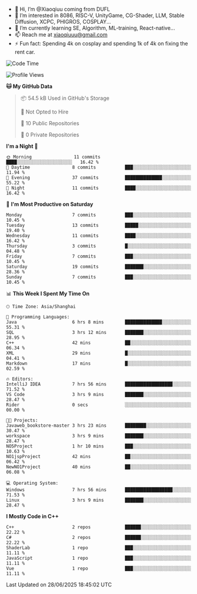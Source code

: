 - 👋 Hi, I’m @Xiaoqiuu coming from DUFL
- 👀 I’m interested in 8086, RISC-V, UnityGame, CG-Shader, LLM, Stable Diffusion, XCPC, PHIGROS, COSPLAY...
- 🌱 I’m currently learning SE, Algorithm, ML-training, React-native...
- 📫 Reach me at xiaoqiuuu@gmail.com
- ⚡ Fun fact: Spending 4k on cosplay and spending 1k of 4k on fixing the rent car.

<!---
Xiaoqiuu/Xiaoqiuu is a ✨ special ✨ repository because its `README.md` (this file) appears on your GitHub profile.
You can click the Preview link to take a look at your changes.
--->
<!---
[![Xiaoqiuu's GitHub stats](https://github-readme-stats.vercel.app/api?username=Xiaoqiuu)](https://github.com/anuraghazra/github-readme-stats)
--->

<!--START_SECTION:waka-->
![Code Time](http://img.shields.io/badge/Code%20Time-79%20hrs%2043%20mins-blue)

![Profile Views](http://img.shields.io/badge/Profile%20Views-3-blue)

**🐱 My GitHub Data** 

> 📦 54.5 kB Used in GitHub's Storage 
 > 
> 🚫 Not Opted to Hire
 > 
> 📜 10 Public Repositories 
 > 
> 🔑 0 Private Repositories 
 > 
**I'm a Night 🦉** 

```text
🌞 Morning                11 commits          ████░░░░░░░░░░░░░░░░░░░░░   16.42 % 
🌆 Daytime                8 commits           ███░░░░░░░░░░░░░░░░░░░░░░   11.94 % 
🌃 Evening                37 commits          ██████████████░░░░░░░░░░░   55.22 % 
🌙 Night                  11 commits          ████░░░░░░░░░░░░░░░░░░░░░   16.42 % 
```
📅 **I'm Most Productive on Saturday** 

```text
Monday                   7 commits           ███░░░░░░░░░░░░░░░░░░░░░░   10.45 % 
Tuesday                  13 commits          █████░░░░░░░░░░░░░░░░░░░░   19.40 % 
Wednesday                11 commits          ████░░░░░░░░░░░░░░░░░░░░░   16.42 % 
Thursday                 3 commits           █░░░░░░░░░░░░░░░░░░░░░░░░   04.48 % 
Friday                   7 commits           ███░░░░░░░░░░░░░░░░░░░░░░   10.45 % 
Saturday                 19 commits          ███████░░░░░░░░░░░░░░░░░░   28.36 % 
Sunday                   7 commits           ███░░░░░░░░░░░░░░░░░░░░░░   10.45 % 
```


📊 **This Week I Spent My Time On** 

```text
🕑︎ Time Zone: Asia/Shanghai

💬 Programming Languages: 
Java                     6 hrs 8 mins        ██████████████░░░░░░░░░░░   55.31 % 
SQL                      3 hrs 12 mins       ███████░░░░░░░░░░░░░░░░░░   28.95 % 
C++                      42 mins             ██░░░░░░░░░░░░░░░░░░░░░░░   06.34 % 
XML                      29 mins             █░░░░░░░░░░░░░░░░░░░░░░░░   04.41 % 
Markdown                 17 mins             █░░░░░░░░░░░░░░░░░░░░░░░░   02.59 % 

🔥 Editors: 
IntelliJ IDEA            7 hrs 56 mins       ██████████████████░░░░░░░   71.52 % 
VS Code                  3 hrs 9 mins        ███████░░░░░░░░░░░░░░░░░░   28.47 % 
Rider                    0 secs              ░░░░░░░░░░░░░░░░░░░░░░░░░   00.00 % 

🐱‍💻 Projects: 
Javaweb_bookstore-master 3 hrs 23 mins       ████████░░░░░░░░░░░░░░░░░   30.47 % 
workspace                3 hrs 9 mins        ███████░░░░░░░░░░░░░░░░░░   28.47 % 
NO5Project               1 hr 10 mins        ███░░░░░░░░░░░░░░░░░░░░░░   10.63 % 
NO1jspProject            42 mins             ██░░░░░░░░░░░░░░░░░░░░░░░   06.42 % 
NewNO1Project            40 mins             ██░░░░░░░░░░░░░░░░░░░░░░░   06.08 % 

💻 Operating System: 
Windows                  7 hrs 56 mins       ██████████████████░░░░░░░   71.53 % 
Linux                    3 hrs 9 mins        ███████░░░░░░░░░░░░░░░░░░   28.47 % 
```

**I Mostly Code in C++** 

```text
C++                      2 repos             ██████░░░░░░░░░░░░░░░░░░░   22.22 % 
C#                       2 repos             ██████░░░░░░░░░░░░░░░░░░░   22.22 % 
ShaderLab                1 repo              ███░░░░░░░░░░░░░░░░░░░░░░   11.11 % 
JavaScript               1 repo              ███░░░░░░░░░░░░░░░░░░░░░░   11.11 % 
Vue                      1 repo              ███░░░░░░░░░░░░░░░░░░░░░░   11.11 % 
```




 Last Updated on 28/06/2025 18:45:02 UTC
<!--END_SECTION:waka-->
